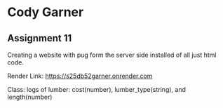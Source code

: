 # Cody Garner
## Assignment 11

Creating a website with pug form the server side installed of all just html code. 

Render Link: https://s25db52garner.onrender.com

Class: logs of lumber: cost(number), lumber_type(string), and length(number)
